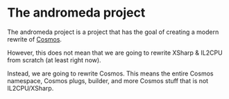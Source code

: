 # The andromeda project

The andromeda project is a project that has the goal of creating a modern rewrite of [Cosmos](https://github.com/CosmosOS/Cosmos).

However, this does not mean that we are going to rewrite XSharp & IL2CPU from scratch (at least right now).

Instead, we are going to rewrite Cosmos. This means the entire Cosmos namespace, Cosmos plugs, builder, and more Cosmos stuff that is not IL2CPU/XSharp.
